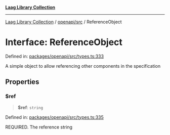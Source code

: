 [**Laag Library Collection**](../../../README.md)

***

[Laag Library Collection](../../../modules.md) / [openapi/src](../README.md) / ReferenceObject

# Interface: ReferenceObject

Defined in: [packages/openapi/src/types.ts:333](https://github.com/bschwarz/laag/blob/fbbd59f53b1467155cca720fc2d13c5cf1b8ba8f/packages/openapi/src/types.ts#L333)

A simple object to allow referencing other components in the specification

## Properties

### $ref

> **$ref**: `string`

Defined in: [packages/openapi/src/types.ts:335](https://github.com/bschwarz/laag/blob/fbbd59f53b1467155cca720fc2d13c5cf1b8ba8f/packages/openapi/src/types.ts#L335)

REQUIRED. The reference string
